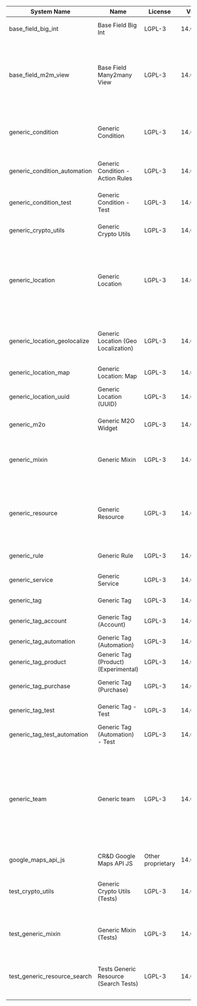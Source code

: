 | System Name | Name | License | Version | Summary | Price |
|---|---|---|---|---|---|
| base_field_big_int | Base Field Big Int | LGPL-3 | 14.0.0.5.0 | BigInt field implementation for Odoo |  |
| base_field_m2m_view | Base Field Many2many View | LGPL-3 | 14.0.0.5.0 | Adds Many2manyView field implementation for Odoo. Useful in cases when m2m relation computed via Postgresql View |  |
| generic_condition | Generic Condition | LGPL-3 | 14.0.1.20.0 | Create generic conditions on which you         can program some logic in Odoo objects |  |
| generic_condition_automation | Generic Condition - Action Rules | LGPL-3 | 14.0.1.4.0 | Generic Conditions (Integration with Action Rules) |  |
| generic_condition_test | Generic Condition - Test | LGPL-3 | 14.0.1.11.0 | Generic Conditions - Tests (do not install manualy) |  |
| generic_crypto_utils | Generic Crypto Utils | LGPL-3 | 14.0.0.8.0 | Technical utils to add encryption to other addons |  |
| generic_location | Generic Location | LGPL-3 | 14.0.2.6.0 | Allows you to make an abstract description of the         objects location relative to the general location         (for example: house3 -> office5 -> room2 -> table5) |  |
| generic_location_geolocalize | Generic Location (Geo Localization) | LGPL-3 | 14.0.1.10.0 | Generic Location (Automaticaly determine geo coordinates         for location by its address) |  |
| generic_location_map | Generic Location: Map | LGPL-3 | 14.0.1.9.0 | Display locations on map view. |  |
| generic_location_uuid | Generic Location (UUID) | LGPL-3 | 14.0.1.7.0 | Generic Location (Add UUID to generic locations) |  |
| generic_m2o | Generic M2O Widget | LGPL-3 | 14.0.1.8.0 | Generic Many2one widget |  |
| generic_mixin | Generic Mixin | LGPL-3 | 14.0.1.79.0 | Technical module with generic mixins, that may help to build other modules |  |
| generic_resource | Generic Resource | LGPL-3 | 14.0.1.47.0 | Provides the ability to create and categorize         various resources that can be used in other Odoo modules. |  |
| generic_rule | Generic Rule | LGPL-3 | 14.0.1.4.0 | Adds new top-level menu 'rules' |  |
| generic_service | Generic Service | LGPL-3 | 14.0.1.27.0 | Create and manage service catalog |  |
| generic_tag | Generic Tag | LGPL-3 | 14.0.2.10.0 | Generic tag management. |  |
| generic_tag_account | Generic Tag (Account) | LGPL-3 | 14.0.1.5.0 | Generic tag integration with account addon |  |
| generic_tag_automation | Generic Tag (Automation) | LGPL-3 | 14.0.1.5.0 |  |  |
| generic_tag_product | Generic Tag (Product) (Experimental) | LGPL-3 | 14.0.1.5.0 | Generic tag integration with product addon |  |
| generic_tag_purchase | Generic Tag (Purchase) | LGPL-3 | 14.0.1.5.0 | Generic tag integration with purchase addon |  |
| generic_tag_test | Generic Tag - Test | LGPL-3 | 14.0.1.7.0 | Generic Tag - Tests (do not install manualy) |  |
| generic_tag_test_automation | Generic Tag (Automation) - Test | LGPL-3 | 14.0.1.4.0 |  |  |
| generic_team | Generic team | LGPL-3 | 14.0.1.17.0 | With this module you can create teams and add         users to them, which allows you to perform group         actions (such as assigning a responsible team         instead of one person) while working with Odoo applications. |  |
| google_maps_api_js | CR&D Google Maps API JS | Other proprietary | 14.0.0.3.0 |  |  |
| test_crypto_utils | Generic Crypto Utils (Tests) | LGPL-3 | 14.0.0.13.0 | Technical module that have to be used to test Generic Crypto Utils module |  |
| test_generic_mixin | Generic Mixin (Tests) | LGPL-3 | 14.0.0.23.0 | Technical module that have to be used to test Generic Mixin module |  |
| test_generic_resource_search | Tests Generic Resource (Search Tests) | LGPL-3 | 14.0.0.4.0 | Technical module that have to be used to test Generic Resource search cases |  |
